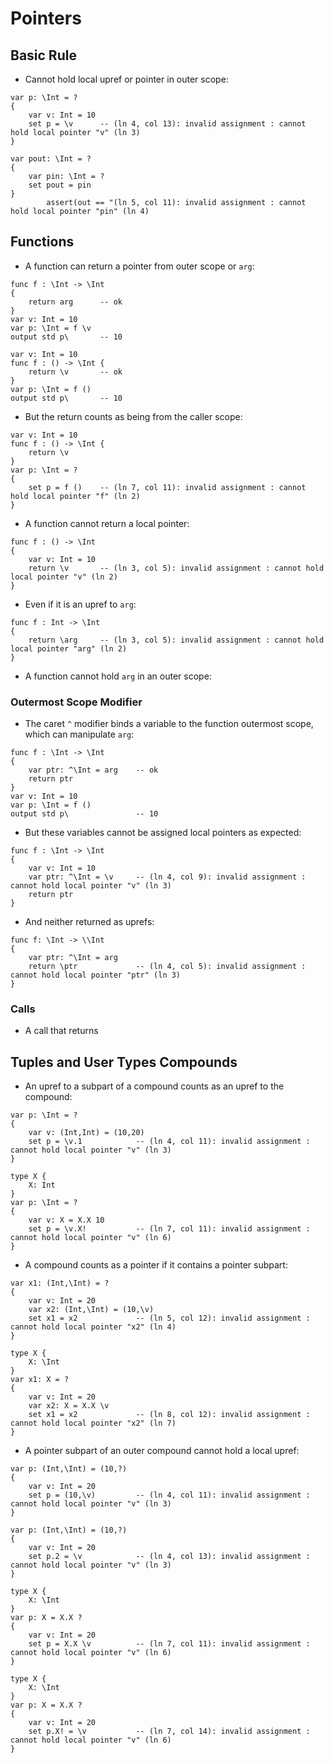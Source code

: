 # Pointers

## Basic Rule

- Cannot hold local upref or pointer in outer scope:

```
var p: \Int = ?
{
    var v: Int = 10
    set p = \v      -- (ln 4, col 13): invalid assignment : cannot hold local pointer "v" (ln 3)
}
```

```
var pout: \Int = ?
{
    var pin: \Int = ?
    set pout = pin
}
        assert(out == "(ln 5, col 11): invalid assignment : cannot hold local pointer "pin" (ln 4)
```

## Functions

- A function can return a pointer from outer scope or `arg`:

```
func f : \Int -> \Int
{
    return arg      -- ok
}
var v: Int = 10
var p: \Int = f \v
output std p\       -- 10
```

```
var v: Int = 10
func f : () -> \Int {
    return \v       -- ok
}
var p: \Int = f ()
output std p\       -- 10
```

- But the return counts as being from the caller scope:

```
var v: Int = 10
func f : () -> \Int {
    return \v
}
var p: \Int = ?
{
    set p = f ()    -- (ln 7, col 11): invalid assignment : cannot hold local pointer "f" (ln 2)
}
```

- A function cannot return a local pointer:

```
func f : () -> \Int
{
    var v: Int = 10
    return \v       -- (ln 3, col 5): invalid assignment : cannot hold local pointer "v" (ln 2)
}
```

- Even if it is an upref to `arg`:

```
func f : Int -> \Int
{
    return \arg     -- (ln 3, col 5): invalid assignment : cannot hold local pointer "arg" (ln 2)
}
```

- A function cannot hold `arg` in an outer scope:

### Outermost Scope Modifier

- The caret `^` modifier binds a variable to the function outermost scope, which can manipulate `arg`:

```
func f : \Int -> \Int
{
    var ptr: ^\Int = arg    -- ok
    return ptr
}
var v: Int = 10
var p: \Int = f ()
output std p\               -- 10
```

- But these variables cannot be assigned local pointers as expected:

```
func f : \Int -> \Int
{
    var v: Int = 10
    var ptr: ^\Int = \v     -- (ln 4, col 9): invalid assignment : cannot hold local pointer "v" (ln 3)
    return ptr
}
```

- And neither returned as uprefs:

```
func f: \Int -> \\Int
{
    var ptr: ^\Int = arg
    return \ptr             -- (ln 4, col 5): invalid assignment : cannot hold local pointer "ptr" (ln 3)
}
```

### Calls

- A call that returns 

## Tuples and User Types Compounds

- An upref to a subpart of a compound counts as an upref to the compound:

```
var p: \Int = ?
{
    var v: (Int,Int) = (10,20)
    set p = \v.1            -- (ln 4, col 11): invalid assignment : cannot hold local pointer "v" (ln 3)
}
```

```
type X {
    X: Int
}
var p: \Int = ?
{
    var v: X = X.X 10
    set p = \v.X!           -- (ln 7, col 11): invalid assignment : cannot hold local pointer "v" (ln 6)
}
```

- A compound counts as a pointer if it contains a pointer subpart:

```
var x1: (Int,\Int) = ?
{
    var v: Int = 20
    var x2: (Int,\Int) = (10,\v)
    set x1 = x2             -- (ln 5, col 12): invalid assignment : cannot hold local pointer "x2" (ln 4)
}
```

```
type X {
    X: \Int
}
var x1: X = ?
{
    var v: Int = 20
    var x2: X = X.X \v
    set x1 = x2             -- (ln 8, col 12): invalid assignment : cannot hold local pointer "x2" (ln 7)
}
```

- A pointer subpart of an outer compound cannot hold a local upref:

```
var p: (Int,\Int) = (10,?)
{
    var v: Int = 20
    set p = (10,\v)         -- (ln 4, col 11): invalid assignment : cannot hold local pointer "v" (ln 3)
}
```

```
var p: (Int,\Int) = (10,?)
{
    var v: Int = 20
    set p.2 = \v            -- (ln 4, col 13): invalid assignment : cannot hold local pointer "v" (ln 3)
}
```

```
type X {
    X: \Int
}
var p: X = X.X ?
{
    var v: Int = 20
    set p = X.X \v          -- (ln 7, col 11): invalid assignment : cannot hold local pointer "v" (ln 6)
}
```

```
type X {
    X: \Int
}
var p: X = X.X ?
{
    var v: Int = 20
    set p.X! = \v           -- (ln 7, col 14): invalid assignment : cannot hold local pointer "v" (ln 6)
}
```
